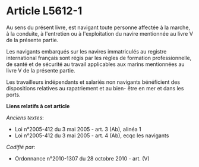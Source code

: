 # Article L5612-1

Au sens du présent livre, est navigant toute personne affectée à la marche, à la conduite, à l'entretien ou à l'exploitation
du navire mentionnée au livre V de la présente partie.

Les navigants embarqués sur les navires immatriculés au registre international français sont régis par les règles de
formation professionnelle, de santé et de sécurité au travail applicables aux marins mentionnées au livre V de la présente
partie.

Les travailleurs indépendants et salariés non navigants bénéficient des dispositions relatives au rapatriement et au bien-
être en mer et dans les ports.

**Liens relatifs à cet article**

_Anciens textes_:

  - Loi n°2005-412 du 3 mai 2005 - art. 3 (Ab), alinéa 1
  - Loi n°2005-412 du 3 mai 2005 - art. 4 (Ab), ecqc les navigants

_Codifié par_:

  - Ordonnance n°2010-1307 du 28 octobre 2010 - art. (V)

